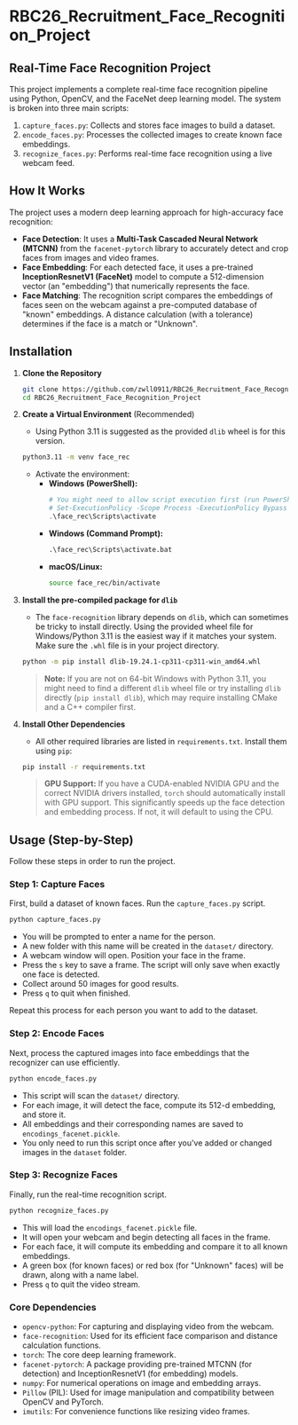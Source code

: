 # RBC26_Recruitment_Face_Recognition_Project

## Real-Time Face Recognition Project

This project implements a complete real-time face recognition pipeline using Python, OpenCV, and the FaceNet deep learning model. The system is broken into three main scripts:

1.  `capture_faces.py`: Collects and stores face images to build a dataset.
2.  `encode_faces.py`: Processes the collected images to create known face embeddings.
3.  `recognize_faces.py`: Performs real-time face recognition using a live webcam feed.

## How It Works

The project uses a modern deep learning approach for high-accuracy face recognition:

* **Face Detection**: It uses a **Multi-Task Cascaded Neural Network (MTCNN)** from the `facenet-pytorch` library to accurately detect and crop faces from images and video frames.
* **Face Embedding**: For each detected face, it uses a pre-trained **InceptionResnetV1 (FaceNet)** model to compute a 512-dimension vector (an "embedding") that numerically represents the face.
* **Face Matching**: The recognition script compares the embeddings of faces seen on the webcam against a pre-computed database of "known" embeddings. A distance calculation (with a tolerance) determines if the face is a match or "Unknown".

## Installation

1.  **Clone the Repository**
    ```bash
    git clone https://github.com/zwll0911/RBC26_Recruitment_Face_Recognition_Project.git
    cd RBC26_Recruitment_Face_Recognition_Project
    ```

2.  **Create a Virtual Environment** (Recommended)
    * Using Python 3.11 is suggested as the provided `dlib` wheel is for this version.
    ```bash
    python3.11 -m venv face_rec
    ```
    * Activate the environment:
        * **Windows (PowerShell):**
            ```powershell
            # You might need to allow script execution first (run PowerShell as Administrator)
            # Set-ExecutionPolicy -Scope Process -ExecutionPolicy Bypass -Force
            .\face_rec\Scripts\activate
            ```
        * **Windows (Command Prompt):**
            ```cmd
            .\face_rec\Scripts\activate.bat
            ```
        * **macOS/Linux:**
            ```bash
            source face_rec/bin/activate
            ```

3.  **Install the pre-compiled package for `dlib`**
    * The `face-recognition` library depends on `dlib`, which can sometimes be tricky to install directly. Using the provided wheel file for Windows/Python 3.11 is the easiest way if it matches your system. Make sure the `.whl` file is in your project directory.
    ```bash
    python -m pip install dlib-19.24.1-cp311-cp311-win_amd64.whl
    ```
    > **Note:** If you are not on 64-bit Windows with Python 3.11, you might need to find a different `dlib` wheel file or try installing `dlib` directly (`pip install dlib`), which may require installing CMake and a C++ compiler first.

4.  **Install Other Dependencies**
    * All other required libraries are listed in `requirements.txt`. Install them using `pip`:
    ```bash
    pip install -r requirements.txt
    ```
    > **GPU Support:** If you have a CUDA-enabled NVIDIA GPU and the correct NVIDIA drivers installed, `torch` should automatically install with GPU support. This significantly speeds up the face detection and embedding process. If not, it will default to using the CPU.

## Usage (Step-by-Step)

Follow these steps in order to run the project.

### Step 1: Capture Faces

First, build a dataset of known faces. Run the `capture_faces.py` script.

```bash
python capture_faces.py
```

- You will be prompted to enter a name for the person.
- A new folder with this name will be created in the `dataset/` directory.
- A webcam window will open. Position your face in the frame.
- Press the `s` key to save a frame. The script will only save when exactly one face is detected.
- Collect around 50 images for good results.
- Press `q` to quit when finished.

Repeat this process for each person you want to add to the dataset.

### Step 2: Encode Faces

Next, process the captured images into face embeddings that the recognizer can use efficiently.

```bash
python encode_faces.py
```

- This script will scan the `dataset/` directory.
- For each image, it will detect the face, compute its 512-d embedding, and store it.
- All embeddings and their corresponding names are saved to `encodings_facenet.pickle`.
- You only need to run this script once after you've added or changed images in the `dataset` folder.

### Step 3: Recognize Faces

Finally, run the real-time recognition script.

```bash
python recognize_faces.py
```

- This will load the `encodings_facenet.pickle` file.
- It will open your webcam and begin detecting all faces in the frame.
- For each face, it will compute its embedding and compare it to all known embeddings.
- A green box (for known faces) or red box (for "Unknown" faces) will be drawn, along with a name label.
- Press `q` to quit the video stream.

### Core Dependencies

- `opencv-python`: For capturing and displaying video from the webcam.
- `face-recognition`: Used for its efficient face comparison and distance calculation functions.
- `torch`: The core deep learning framework.
- `facenet-pytorch`: A package providing pre-trained MTCNN (for detection) and InceptionResnetV1 (for embedding) models.
- `numpy`: For numerical operations on image and embedding arrays.
- `Pillow` (PIL): Used for image manipulation and compatibility between OpenCV and PyTorch.
- `imutils`: For convenience functions like resizing video frames.
